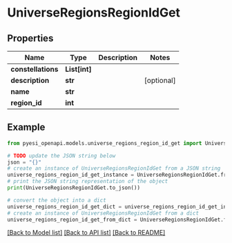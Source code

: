 # UniverseRegionsRegionIdGet


## Properties

Name | Type | Description | Notes
------------ | ------------- | ------------- | -------------
**constellations** | **List[int]** |  | 
**description** | **str** |  | [optional] 
**name** | **str** |  | 
**region_id** | **int** |  | 

## Example

```python
from pyesi_openapi.models.universe_regions_region_id_get import UniverseRegionsRegionIdGet

# TODO update the JSON string below
json = "{}"
# create an instance of UniverseRegionsRegionIdGet from a JSON string
universe_regions_region_id_get_instance = UniverseRegionsRegionIdGet.from_json(json)
# print the JSON string representation of the object
print(UniverseRegionsRegionIdGet.to_json())

# convert the object into a dict
universe_regions_region_id_get_dict = universe_regions_region_id_get_instance.to_dict()
# create an instance of UniverseRegionsRegionIdGet from a dict
universe_regions_region_id_get_from_dict = UniverseRegionsRegionIdGet.from_dict(universe_regions_region_id_get_dict)
```
[[Back to Model list]](../README.md#documentation-for-models) [[Back to API list]](../README.md#documentation-for-api-endpoints) [[Back to README]](../README.md)


